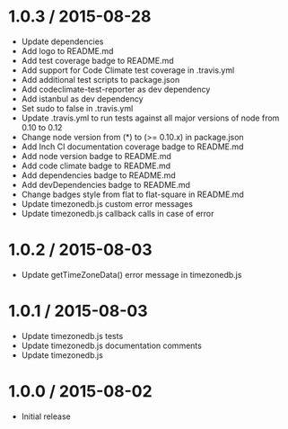1.0.3 / 2015-08-28
==================

* Update dependencies
* Add logo to README.md
* Add test coverage badge to README.md
* Add support for Code Climate test coverage in .travis.yml
* Add additional test scripts to package.json
* Add codeclimate-test-reporter as dev dependency
* Add istanbul as dev dependency
* Set sudo to false in .travis.yml
* Update .travis.yml to run tests against all major versions of node from 0.10 to 0.12
* Change node version from (*) to (>= 0.10.x) in package.json
* Add Inch CI documentation coverage badge to README.md
* Add node version badge to README.md
* Add code climate badge to README.md
* Add dependencies badge to README.md
* Add devDependencies badge to README.md
* Change badges style from flat to flat-square in README.md
* Update timezonedb.js custom error messages
* Update timezonedb.js callback calls in case of error

1.0.2 / 2015-08-03
==================

* Update getTimeZoneData() error message in timezonedb.js

1.0.1 / 2015-08-03
==================

* Update timezonedb.js tests
* Update timezonedb.js documentation comments
* Update timezonedb.js

1.0.0 / 2015-08-02
==================

* Initial release